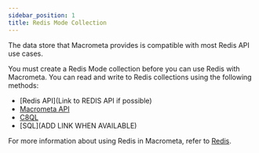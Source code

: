 ```yaml
---
sidebar_position: 1
title: Redis Mode Collection
---
```


The data store that Macrometa provides is compatible with most Redis API use cases.

You must create a Redis Mode collection before you can use Redis with Macrometa. You can read and write to Redis collections using the following methods:

- [Redis API](Link to REDIS API if possible)
- [Macrometa API](../../api-docs/index.md)
- [C8QL](../../queryworkers/c8ql/index.md)
- [SQL](ADD LINK WHEN AVAILABLE)

For more information about using Redis in Macrometa, refer to [Redis](../../queryworkers/redis/index.md).
